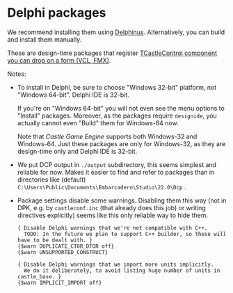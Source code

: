 # Delphi packages

We recommend installing them using [Delphinus](https://castle-engine.io/download#delphinus). Alternatively, you can build and install them manually.

These are design-time packages that register [TCastleControl component you can drop on a form (VCL, FMX)](https://castle-engine.io/control_on_form).

Notes:

- To install in Delphi, be sure to choose "Windows 32-bit" platform, not "Windows 64-bit".
  Delphi IDE is 32-bit.

  If you're on "Windows 64-bit" you will not even see the menu options to "Install" packages.
  Moreover, as the packages require `designide`, you actually cannot even "Build" them for Windows-64 now.

  Note that _Castle Game Engine_ supports both Windows-32 and Windows-64. Just these packages are only for Windows-32, as they are design-time only and Delphi IDE is 32-bit.

- We put DCP output in `./output` subdirectory, this seems simplest and reliable for now.
  Makes it easier to find and refer to packages than in directories like
  (default) `C:\Users\Public\Documents\Embarcadero\Studio\22.0\Dcp` .

- Package settings disable some warnings.
  Disabling them this way (not in DPK, e.g. by `castleconf.inc` (that already does this job)
  or writing directives explicitly) seems like this only reliable way to hide them.

    ```
    { Disable Delphi warnings that we're not compatible with C++.
      TODO: In the future we plan to support C++ builder, so these will have to be dealt with. }
    {$warn DUPLICATE_CTOR_DTOR off}
    {$warn UNSUPPORTED_CONSTRUCT}

    { Disable Delphi warnings that we import more units implicitly.
      We do it deliberately, to avoid listing huge number of units in castle_base. }
    {$warn IMPLICIT_IMPORT off}
    ```
